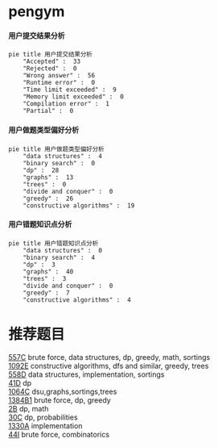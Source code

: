 # pengym

<!-- tabs:start -->



#### **用户提交结果分析**

```mermaid
pie title 用户提交结果分析
    "Accepted" :  33
    "Rejected" :  0
    "Wrong answer" :  56
    "Runtime error" :  0
    "Time limit exceeded" :  9
    "Memory limit exceeded" :  0
    "Compilation error" :  1
    "Partial" :  0
```

#### **用户做题类型偏好分析**

```mermaid
pie title 用户做题类型偏好分析
    "data structures" :  4
    "binary search" :  0
    "dp" :  28
    "graphs" :  13
    "trees" :  0
    "divide and conquer" :  0
    "greedy" :  26
    "constructive algorithms" :  19
```
#### **用户错题知识点分析**

```mermaid
pie title 用户错题知识点分析
    "data structures" :  0
    "binary search" :  4
    "dp" :  3
    "graphs" :  40
    "trees" :  3
    "divide and conquer" :  0
    "greedy" :  7
    "constructive algorithms" :  4
```



<!-- tabs:end -->
# 推荐题目
[557C](https://codeforces.com/contest/557/problem/C)		brute force,
                        data structures,
                        dp,
                        greedy,
                        math,
                        sortings		  
[1092E](https://codeforces.com/contest/1092/problem/E)		constructive algorithms,
                        dfs and similar,
                        greedy,
                        trees		  
[558D](https://codeforces.com/contest/558/problem/D)		data structures,
                        implementation,
                        sortings		  
[41D](https://codeforces.com/contest/41/problem/D)		dp		  
[1064C](https://codeforces.com/contest/1064/problem/C)		dsu,graphs,sortings,trees		  
[1384B1](https://codeforces.com/contest/1384B/problem/1)		brute force,
                        dp,
                        greedy		  
[2B](https://codeforces.com/contest/2/problem/B)		dp,
                        math		  
[30C](https://codeforces.com/contest/30/problem/C)		dp,
                        probabilities		  
[1330A](https://codeforces.com/contest/1330/problem/A)		implementation		  
[44I](https://codeforces.com/contest/44/problem/I)		brute force,
                        combinatorics		  
